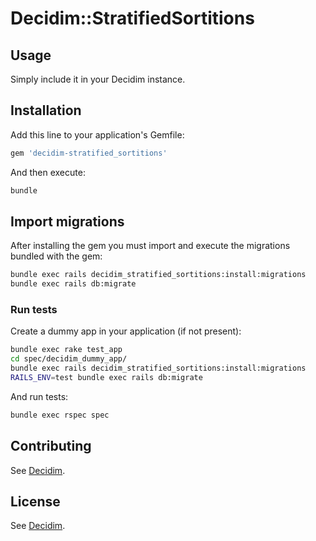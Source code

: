 # Decidim::StratifiedSortitions

## Usage

Simply include it in your Decidim instance.

## Installation

Add this line to your application's Gemfile:

```ruby
gem 'decidim-stratified_sortitions'
```

And then execute:

```bash
bundle
```

## Import migrations

After installing the gem you must import and execute the migrations bundled with the gem:

```bash
bundle exec rails decidim_stratified_sortitions:install:migrations
bundle exec rails db:migrate
```

### Run tests

Create a dummy app in your application (if not present):

```bash
bundle exec rake test_app
cd spec/decidim_dummy_app/
bundle exec rails decidim_stratified_sortitions:install:migrations
RAILS_ENV=test bundle exec rails db:migrate
```

And run tests:

```bash
bundle exec rspec spec
```

## Contributing

See [Decidim](https://github.com/decidim/decidim).

## License

See [Decidim](https://github.com/decidim/decidim).
